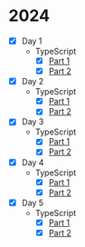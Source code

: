 # 2024

* [x] Day 1
  * TypeScript
    * [x] [Part 1](1/typescript/1.ts)
    * [x] [Part 2](1/typescript/2.ts)
* [x] Day 2
  * TypeScript
    * [x] [Part 1](2/typescript/1.ts)
    * [x] [Part 2](2/typescript/2.ts)
* [x] Day 3
  * TypeScript
    * [x] [Part 1](3/typescript.ts)
    * [x] [Part 2](3/typescript.ts)
* [x] Day 4
  * TypeScript
    * [x] [Part 1](4/typescript.ts)
    * [x] [Part 2](4/typescript.ts)
* [x] Day 5
  * TypeScript
    * [x] [Part 1](5/typescript.ts)
    * [x] [Part 2](5/typescript.ts)
